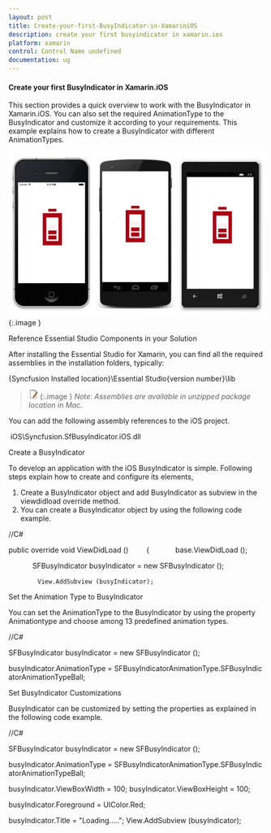```yaml
---
layout: post
title: Create-your-first-BusyIndicator-in-XamariniOS
description: create your first busyindicator in xamarin.ios
platform: xamarin
control: Control Name undefined
documentation: ug
---
```


#### Create your first BusyIndicator in Xamarin.iOS

This section provides a quick overview to work with the BusyIndicator in Xamarin.iOS. You can also set the required AnimationType to the BusyIndicator and customize it according to your requirements. This example explains how to create a BusyIndicator with different AnimationTypes.



![](Create-your-first-BusyIndicator-in-XamariniOS_images/Create-your-first-BusyIndicator-in-XamariniOS_img1.png)
{:.image }



Reference Essential Studio Components in your Solution

After installing the Essential Studio for Xamarin, you can find all the required assemblies in the installation folders, typically:



{Syncfusion Installed location}\Essential Studio\{version number}\lib

> ![](Create-your-first-BusyIndicator-in-XamariniOS_images/Create-your-first-BusyIndicator-in-XamariniOS_img2.png)
{:.image }
_Note: Assemblies are available in unzipped package location in Mac._

You can add the following assembly references to the iOS project.

 iOS\Syncfusion.SfBusyIndicator.iOS.dll

Create a BusyIndicator

To develop an application with the iOS BusyIndicator is simple. Following steps explain how to create and configure its elements,

1. Create a BusyIndicator object and add BusyIndicator as subview in the viewdidload override method.
2. You can create a BusyIndicator object by using the following code example.

//C#



public override void ViewDidLoad ()
        {
            base.ViewDidLoad ();

            SFBusyIndicator busyIndicator = new SFBusyIndicator ();

            View.AddSubview (busyIndicator);



Set the Animation Type to BusyIndicator

You can set the AnimationType to the BusyIndicator by using the property Animationtype and choose among 13 predefined animation types. 

//C#

SFBusyIndicator busyIndicator = new SFBusyIndicator ();

busyIndicator.AnimationType = SFBusyIndicatorAnimationType.SFBusyIndicatorAnimationTypeBall;



Set BusyIndicator Customizations

BusyIndicator can be customized by setting the properties as explained in the following code example.

//C#

SFBusyIndicator busyIndicator = new SFBusyIndicator ();

busyIndicator.AnimationType = SFBusyIndicatorAnimationType.SFBusyIndicatorAnimationTypeBall;

busyIndicator.ViewBoxWidth = 100;
busyIndicator.ViewBoxHeight = 100;

busyIndicator.Foreground = UIColor.Red;

busyIndicator.Title = "Loading.....";
View.AddSubview (busyIndicator);





